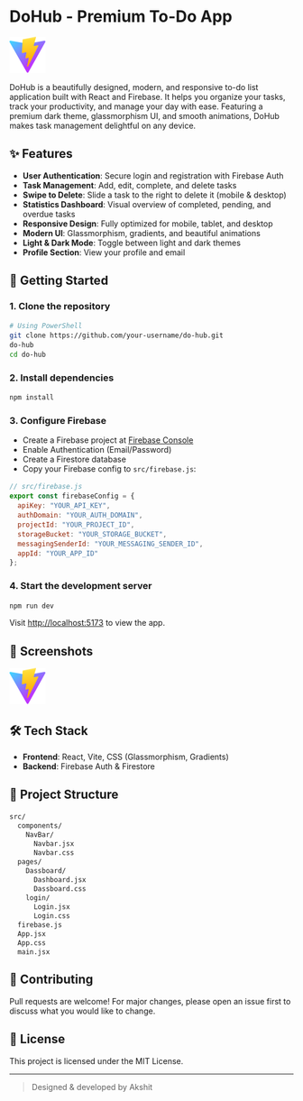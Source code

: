 # DoHub - Premium To-Do App

![DoHub Banner](public/vite.svg)

DoHub is a beautifully designed, modern, and responsive to-do list application built with React and Firebase. It helps you organize your tasks, track your productivity, and manage your day with ease. Featuring a premium dark theme, glassmorphism UI, and smooth animations, DoHub makes task management delightful on any device.

## ✨ Features

- **User Authentication**: Secure login and registration with Firebase Auth
- **Task Management**: Add, edit, complete, and delete tasks
- **Swipe to Delete**: Slide a task to the right to delete it (mobile & desktop)
- **Statistics Dashboard**: Visual overview of completed, pending, and overdue tasks
- **Responsive Design**: Fully optimized for mobile, tablet, and desktop
- **Modern UI**: Glassmorphism, gradients, and beautiful animations
- **Light & Dark Mode**: Toggle between light and dark themes
- **Profile Section**: View your profile and email

## 🚀 Getting Started

### 1. Clone the repository
```sh
# Using PowerShell
git clone https://github.com/your-username/do-hub.git
do-hub
cd do-hub
```

### 2. Install dependencies
```sh
npm install
```

### 3. Configure Firebase
- Create a Firebase project at [Firebase Console](https://console.firebase.google.com/)
- Enable Authentication (Email/Password)
- Create a Firestore database
- Copy your Firebase config to `src/firebase.js`:

```js
// src/firebase.js
export const firebaseConfig = {
  apiKey: "YOUR_API_KEY",
  authDomain: "YOUR_AUTH_DOMAIN",
  projectId: "YOUR_PROJECT_ID",
  storageBucket: "YOUR_STORAGE_BUCKET",
  messagingSenderId: "YOUR_MESSAGING_SENDER_ID",
  appId: "YOUR_APP_ID"
};
```

### 4. Start the development server
```sh
npm run dev
```

Visit [http://localhost:5173](http://localhost:5173) to view the app.

## 📸 Screenshots

![Dashboard](public/vite.svg)

## 🛠️ Tech Stack
- **Frontend**: React, Vite, CSS (Glassmorphism, Gradients)
- **Backend**: Firebase Auth & Firestore

## 📂 Project Structure
```
src/
  components/
    NavBar/
      Navbar.jsx
      Navbar.css
  pages/
    Dassboard/
      Dashboard.jsx
      Dassboard.css
    login/
      Login.jsx
      Login.css
  firebase.js
  App.jsx
  App.css
  main.jsx
```

## 🤝 Contributing
Pull requests are welcome! For major changes, please open an issue first to discuss what you would like to change.

## 📄 License
This project is licensed under the MIT License.

---

> Designed & developed by Akshit
